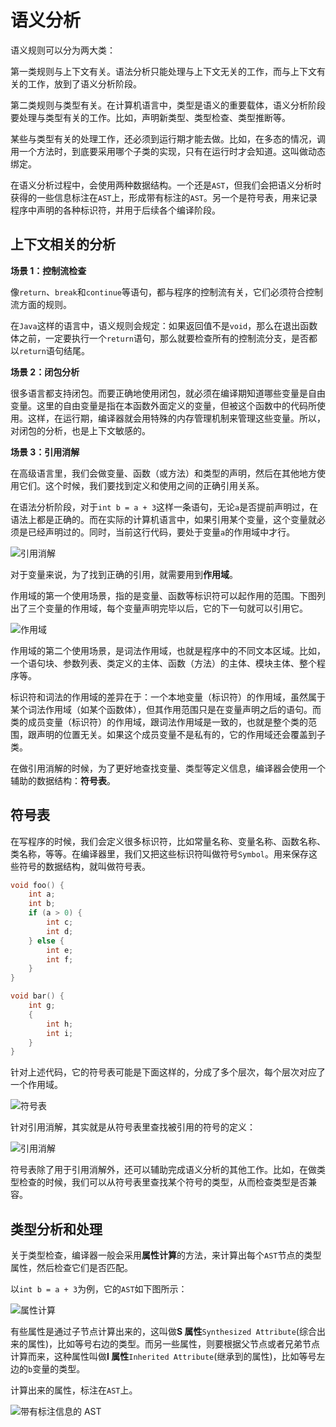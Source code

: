 # 语义分析

语义规则可以分为两大类：

第一类规则与上下文有关。语法分析只能处理与上下文无关的工作，而与上下文有关的工作，放到了语义分析阶段。

第二类规则与类型有关。在计算机语言中，类型是语义的重要载体，语义分析阶段要处理与类型有关的工作。比如，声明新类型、类型检查、类型推断等。

某些与类型有关的处理工作，还必须到运行期才能去做。比如，在多态的情况，调用一个方法时，到底要采用哪个子类的实现，只有在运行时才会知道。这叫做动态绑定。

在语义分析过程中，会使用两种数据结构。一个还是`AST`，但我们会把语义分析时获得的一些信息标注在`AST`上，形成带有标注的`AST`。另一个是符号表，用来记录程序中声明的各种标识符，并用于后续各个编译阶段。

## 上下文相关的分析

**场景 1：控制流检查**

像`return`、`break`和`continue`等语句，都与程序的控制流有关，它们必须符合控制流方面的规则。

在`Java`这样的语言中，语义规则会规定：如果返回值不是`void`，那么在退出函数体之前，一定要执行一个`return`语句，那么就要检查所有的控制流分支，是否都以`return`语句结尾。

**场景 2：闭包分析**

很多语言都支持闭包。而要正确地使用闭包，就必须在编译期知道哪些变量是自由变量。这里的自由变量是指在本函数外面定义的变量，但被这个函数中的代码所使用。这样，在运行期，编译器就会用特殊的内存管理机制来管理这些变量。所以，对闭包的分析，也是上下文敏感的。

**场景 3：引用消解**

在高级语言里，我们会做变量、函数（或方法）和类型的声明，然后在其他地方使用它们。这个时候，我们要找到定义和使用之间的正确引用关系。

在语法分析阶段，对于`int b = a + 3`这样一条语句，无论`a`是否提前声明过，在语法上都是正确的。而在实际的计算机语言中，如果引用某个变量，这个变量就必须是已经声明过的。同时，当前这行代码，要处于变量`a`的作用域中才行。

![引用消解](./media/03/00.jpg)

对于变量来说，为了找到正确的引用，就需要用到**作用域**。

作用域的第一个使用场景，指的是变量、函数等标识符可以起作用的范围。下图列出了三个变量的作用域，每个变量声明完毕以后，它的下一句就可以引用它。

![作用域](./media/03/01.jpg)

作用域的第二个使用场景，是词法作用域，也就是程序中的不同文本区域。比如，一个语句块、参数列表、类定义的主体、函数（方法）的主体、模块主体、整个程序等。

标识符和词法的作用域的差异在于：一个本地变量（标识符）的作用域，虽然属于某个词法作用域（如某个函数体），但其作用范围只是在变量声明之后的语句。而类的成员变量（标识符）的作用域，跟词法作用域是一致的，也就是整个类的范围，跟声明的位置无关。如果这个成员变量不是私有的，它的作用域还会覆盖到子类。

在做引用消解的时候，为了更好地查找变量、类型等定义信息，编译器会使用一个辅助的数据结构：**符号表**。

## 符号表

在写程序的时候，我们会定义很多标识符，比如常量名称、变量名称、函数名称、类名称，等等。在编译器里，我们又把这些标识符叫做符号`Symbol`。用来保存这些符号的数据结构，就叫做符号表。

```c
void foo() {
    int a;
    int b;
    if (a > 0) {
        int c;
        int d;
    } else {
        int e;
        int f;
    }
}

void bar() {
    int g;
    {
        int h;
        int i;
    }
}
```

针对上述代码，它的符号表可能是下面这样的，分成了多个层次，每个层次对应了一个作用域。

![符号表](./media/03/02.jpg)

针对引用消解，其实就是从符号表里查找被引用的符号的定义：

![引用消解](./media/03/03.jpg)

符号表除了用于引用消解外，还可以辅助完成语义分析的其他工作。比如，在做类型检查的时候，我们可以从符号表里查找某个符号的类型，从而检查类型是否兼容。

## 类型分析和处理

关于类型检查，编译器一般会采用**属性计算**的方法，来计算出每个`AST`节点的类型属性，然后检查它们是否匹配。

以`int b = a + 3`为例，它的`AST`如下图所示：

![属性计算](./media/03/04.jpg)

有些属性是通过子节点计算出来的，这叫做**S 属性**`Synthesized Attribute`(综合出来的属性)，比如等号右边的类型。而另一些属性，则要根据父节点或者兄弟节点计算而来，这种属性叫做**I 属性**`Inherited Attribute`(继承到的属性)，比如等号左边的`b`变量的类型。

计算出来的属性，标注在`AST`上。

![带有标注信息的 AST](./media/03/05.jpg)